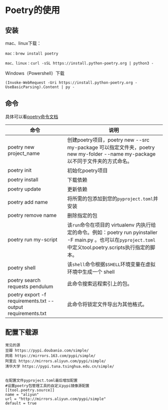

# Poetry的使用

## 安装

mac、linux下载：

```
mac：brew install poetry

mac、linux：curl -sSL https://install.python-poetry.org | python3 -
```

Windows（Powershell）下载

```shell
(Invoke-WebRequest -Uri https://install.python-poetry.org -UseBasicParsing).Content | py -
```

## 命令

具体可以看[poetry命令文档](https://python-poetry.org/docs/cli/)

| 命令                                                        | 说明                                                         |
| ----------------------------------------------------------- | ------------------------------------------------------------ |
| poetry new project_name                                     | 创建poetry项目，poetry new --src my-package 可以指定文件夹，poetry new my-folder --name my-package 以不同于文件夹的方式命名。 |
| poetry  init                                                | 初始化poetry项目                                             |
| poetry  install                                             | 下载依赖                                                     |
| poetry update                                               | 更新依赖                                                     |
| poetry add name                                             | 将所需的包添加到您的`pyproject.toml`并安装                   |
| poetry remove name                                          | 删除指定的包                                                 |
| poetry run my-script                                        | 该`run`命令在项目的 virtualenv 内执行给定的命令。例如：poetry run pyinstaller -F main.py 。也可以在`pyproject.toml`中定义tool.poetry.scripts执行指定的脚本。 |
| poetry shell                                                | 该`shell`命令根据`$SHELL`环境变量在虚拟环境中生成一个 shell  |
| poetry search requests pendulum                             | 此命令搜索远程索引上的包。                                   |
| poetry export -f requirements.txt --output requirements.txt | 此命令将锁定文件导出为其他格式。                             |

## 配置下载源

```
常见的源
豆瓣 https://pypi.doubanio.com/simple/
网易 https://mirrors.163.com/pypi/simple/
阿里云 https://mirrors.aliyun.com/pypi/simple/
清华大学 https://pypi.tuna.tsinghua.edu.cn/simple/


在配置文件pyproject.toml最后增加配置
#设置poetry包管理工具的自定义pypi镜像源配置
[[tool.poetry.source]]
name = "aliyun"
url = "http://mirrors.aliyun.com/pypi/simple"
default = true
```

